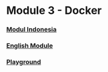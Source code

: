 # Module 3 - Docker

### [Modul Indonesia](README-ID.md)

### [English Module](README-EN.md)

### [Playground](playground/)
